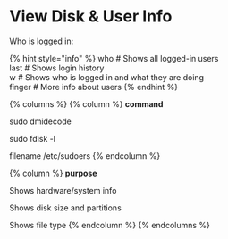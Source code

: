 # View Disk & User Info

Who is logged in:

{% hint style="info" %}
who   # Shows all logged-in users\
last   # Shows login history\
w      # Shows who is logged in and what they are doing\
finger     # More info about users
{% endhint %}

{% columns %}
{% column %}
**command**

sudo dmidecode

sudo fdisk -l

filename /etc/sudoers
{% endcolumn %}

{% column %}
**purpose**

Shows hardware/system info

Shows disk size and partitions

Shows file type
{% endcolumn %}
{% endcolumns %}
